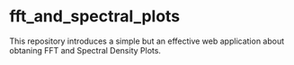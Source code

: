 # fft_and_spectral_plots
This repository introduces a simple but an effective web application about obtaning FFT and Spectral Density Plots.
